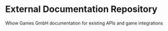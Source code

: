 # External Documentation Repository
Whow Games GmbH documentation for existing APIs and game integrations


